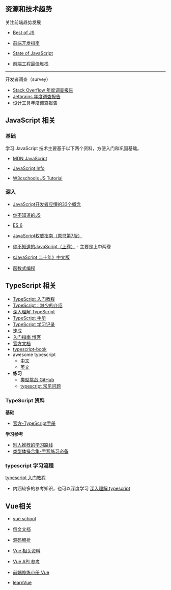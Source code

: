 ## 资源和技术趋势

关注前端趋势发展

- [Best of JS](https://bestofjs.org/)

- [前端开发指南](https://roadmap.sh/frontend)
- [State of JavaScript](https://www.devographics.com/)
- [前端工程最佳堆栈](https://www.epicweb.dev/epic-stack)

---

开发者调查（survey）

- [Stack Overflow 年度调查报告](https://insights.stackoverflow.com/survey/)
- [Jetbrains 年度调查报告](https://www.jetbrains.com/lp/devecosystem-2023/)
- [设计工具年度调查报告](https://uxtools.co/survey/2021/)

## JavaScript 相关

### 基础

学习 JavaScript 技术主要基于以下两个资料，方便入门和巩固基础。

* [MDN JavaScript](https://developer.mozilla.org/zh-CN/docs/Web/JavaScript)

* [JavaScript Info](https://zh.javascript.info/)

* [W3cschools JS Tutorial](https://www.w3schools.com/js/default.asp)

### 深入

* [JavaScript开发者应懂的33个概念](https://github.com/stephentian/33-js-concepts?tab=readme-ov-file)

* [你不知道的JS](https://github.com/getify/You-Dont-Know-JS)

* [ES 6](https://wangdoc.com/es6/intro)

* [JavaScript权威指南（原书第7版）](https://book.douban.com/subject/35396470/)

* [你不知道的JavaScript（上卷）](https://book.douban.com/subject/26351021/) - 主要是上中两卷

* [《JavaScript 二十年》中文版](https://github.com/doodlewind/jshistory-cn)

- [函数式编程](https://llh911001.gitbooks.io/mostly-adequate-guide-chinese/content/)

## TypeScript 相关

  * [TypeScript 入门教程](https://ts.xcatliu.com/)
  * [TypeScript：缺少的介绍](https://jameshenry.blog/typescript-the-missing-introduction/)
  * [深入理解 TypeScript](https://jkchao.github.io/typescript-book-chinese/)
  * [TypeScript 手册](http://www.patrickzhong.com/TypeScript/)
  * [TypeScript 学习记录](https://ts.xfoss.com/index.html)
  * [速成](https://github.com/joye61/typescript-tutorial)
  * [入门指南 博客](https://rualc.me/cs/typescript-language-basic/#typescript-jian-jie)
  * [官方文档](https://www.typescriptlang.org/)
  * [typescript-book](https://github.com/gibbok/typescript-book)
  * awesome typescript
    * [中文](https://github.com/semlinker/awesome-typescript)
    * [英文](https://github.com/dzharii/awesome-typescript)
* **练习**
  * [类型挑战 GitHub](https://github.com/type-challenges/type-challenges)
  * [typescript 常见问题](https://github.com/Microsoft/TypeScript/wiki/FAQ#why-are-function-parameters-bivariant)

### TypeScript 资料

**基础**

* [官方-TypeScript手册](https://www.typescriptlang.org/docs/handbook/intro.html)

**学习参考**

- [别人推荐的学习路线](https://www.zhihu.com/question/482477760)
- [类型体操合集-手写练习必备](https://github.com/type-challenges/type-challenges/blob/main/README.zh-CN.md)

### typescript 学习流程

[typescript 入门教程](https://ts.xcatliu.com/)

- 内涵较多的参考知识，也可以深度学习
  [深入理解 typescript](https://jkchao.github.io/typescript-book-chinese/)

## Vue相关

* [vue school](https://vueschool.io/)

* [俄文文档](https://v3.ru.vuejs.org/)

* [源码解析](https://github.com/answershuto/learnVue?tab=readme-ov-file)

* [Vue 相关资料](https://github.com/sl1673495/vue3-roadmap?tab=readme-ov-file#%E7%9B%B8%E5%85%B3%E8%B5%84%E6%96%99)

* [Vue API 参考](https://cn.vuejs.org/api/)

* [前端修炼小册 Vue](https://wenyuan.github.io/frontend-engineering/vuejs/)

* [learnVue](https://github.com/answershuto/learnVue)